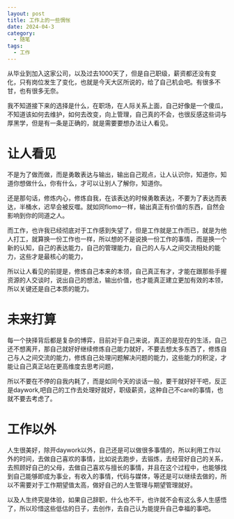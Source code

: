 ```yaml
---
layout: post
title: 工作上的一些惆怅
date: 2024-04-3
category:
  - 随笔
tags:
  - 工作
---
```


从毕业到加入这家公司，以及过去1000天了，但是自己职级，薪资都还没有变化，只有岗位发生了变化，也就是今天大区所说的，给了自己机会吧。有很多不甘，也有很多无奈。

我不知道接下来的选择是什么，在职场，在人际关系上面，自己好像是一个傻瓜，不知道该如何去维护，如何去改变，向上管理，自己真的不会，也很反感这些词与厚黑学，但是有一条是正确的，就是需要要想办法让人看见。

# 让人看见

不是为了做而做，而是勇敢表达与输出，输出自己观点，让人认识你，知道你，知道你想做什么，你有什么，才可以让别人了解你，知道你。

还是那句话，修炼内心，修炼自我，在该表达的时候勇敢表达，不要为了表达而表达，半桶水，迟早会被反噬。就如同flomo一样，输出真正有价值的东西，自然会影响到你的同道之人。

而工作，也许我已经彻底对于工作感到失望了，但是工作就是工作而已，就是为他人打工，就算换一份工作也一样，所以想的不是说换一份工作的事情，而是换一个新的认知，自己的表达能力，自己的管理能力，自己的人与人之间交流相处的能力，这些才是最核心的能力，

所以让人看见的前提是，修炼自己本来的本领，自己真正有才，才能在跟那些手握资源的人交谈时，说出自己的想法，输出价值，也才能真正建立更加有效的本领，所以关键还是自己本质的能力。

# 未来打算

每一个抉择背后都是复杂的博弈，目前对于自己来说，真正的是现在的生活，自己还不想离开，那自己就好好继续修炼自己能力就好，不要去想太多东西了，修炼自己与人之间交流的能力，修炼自己处理问题解决问题的能力，这些能力的积淀，才能让自己真正站在更高维度去思考问题，

所以不要在不停的自我内耗了，而是如同今天的谈话一般，要干就好好干吧，反正是daywork,吧自己的工作去处理好就好，职级薪资，这种自己不care的事情，也就不要去考虑了。

# 工作以外

人生很美好，除开daywork以外，自己还是可以做很多事情的，所以利用工作以外的时间，去做自己喜欢的事情，比如说去跑步，去锻炼，去经营好自己的关系，去照顾好自己的父母，去做自己喜欢与擅长的事情，并且在这个过程中，也能够找到自己能够即成为事业，有收入的事情，代码与媒体，等还是可以继续去做的，所以不需要对于工作期望值太高，做好自己的人生管理与期望管理就好。

以及人生终究是体验，如果自己辞职，什么也不干，也许就不会有这么多人生感悟了，所以珍惜这些低估的日子，去创作，去自己认为能提升自己幸福的事吧。